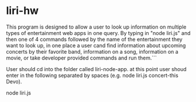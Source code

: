 # liri-hw

This program is designed to allow a user to look up information on multiple types of entertainment web apps in one query. By typing in "node liri.js" and then one of 4 commands followed by the name of the entertainment they want to look up, in one place a user cand find information about upcoming concerts by their favorite band, information on a song, information on a movie, or take developer provided commands and run them.```

User should cd into the folder called liri-node-app. at this point user shoud enter in the following separated by spaces (e.g. node liri.js concert-this Devo).

node liri.js 

```
